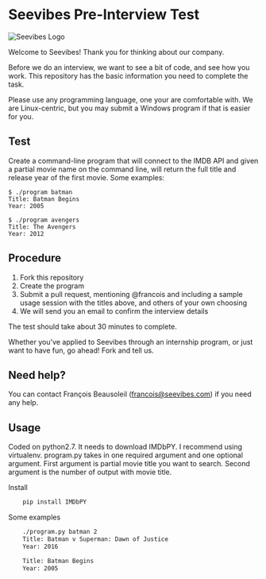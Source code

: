 # Seevibes Pre-Interview Test

![Seevibes Logo](http://www.seevibes.com/assets/corpo/logo-small.png) 

Welcome to Seevibes! Thank you for thinking about our company.

Before we do an interview, we want to see a bit of code, and see how you work. This repository has the basic information you need to complete the task.

Please use any programming language, one your are comfortable with. We are Linux-centric, but you may submit a Windows program if that is easier for you.


## Test

Create a command-line program that will connect to the IMDB API and given a partial movie name on the command line, will return the full title and release year of the first movie. Some examples:

    $ ./program batman
    Title: Batman Begins
    Year: 2005

    $ ./program avengers
    Title: The Avengers
    Year: 2012


## Procedure

1. Fork this repository
2. Create the program
3. Submit a pull request, mentioning @francois and including a sample usage session with the titles above, and others of your own choosing
4. We will send you an email to confirm the interview details

The test should take about 30 minutes to complete.

Whether you've applied to Seevibes through an internship program, or just want to have fun, go ahead! Fork and tell us.


## Need help?

You can contact François Beausoleil (francois@seevibes.com) if you need any help.

## Usage
Coded on python2.7. It needs to download IMDbPY. I recommend using virtualenv. program.py takes in one required argument and one optional argument. First argument is partial movie title you want to search. Second argument is the number of output with movie title.

Install
```bash
    pip install IMDbPY
```

Some examples 
```bash
    ./program.py batman 2
    Title: Batman v Superman: Dawn of Justice
    Year: 2016

    Title: Batman Begins
    Year: 2005

```

